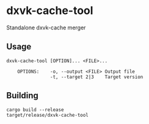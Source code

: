 # dxvk-cache-tool

Standalone dxvk-cache merger

Usage
-----
```
dxvk-cache-tool [OPTION]... <FILE>...

    OPTIONS:    -o, --output <FILE>	Output file
                -t, --target 2|3	Target version
```

Building
-----
```
cargo build --release
target/release/dxvk-cache-tool
```